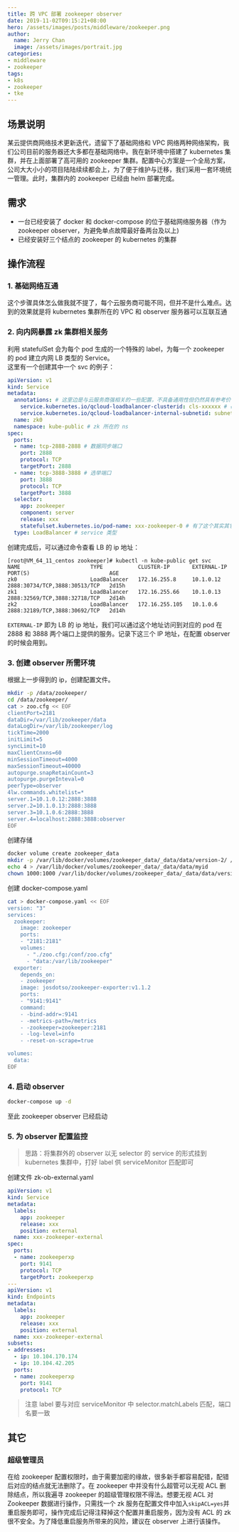 ```yaml
---
title: 跨 VPC 部署 zookeeper observer
date: 2019-11-02T09:15:21+08:00
hero: /assets/images/posts/middleware/zookeeper.png
author:
  name: Jerry Chan
  image: /assets/images/portrait.jpg
categories:
- middleware
- zookeeper
tags:
- k8s
- zookeeper
- tke
---
```



## 场景说明
某云提供商网络技术更新迭代，遗留下了基础网络和 VPC 网络两种网络架构，我们公司目前的服务器还大多都在基础网络中。我在新环境中搭建了 kubernetes 集群，并在上面部署了高可用的 zookeeper 集群。配置中心方案是一个全局方案，公司大大小小的项目陆陆续续都会上，为了便于维护与迁移，我们采用一套环境统一管理。此时，集群内的 zookeeper 已经由 helm 部署完成。

## 需求
- 一台已经安装了 docker 和 docker-compose 的位于基础网络服务器（作为 zookeeper observer，为避免单点故障最好备两台及以上)
- 已经安装好三个结点的 zookeeper 的 kubernetes 的集群

## 操作流程
### 1. 基础网络互通
这个步骤具体怎么做我就不提了，每个云服务商可能不同，但并不是什么难点。达到的效果就是将 kubernetes 集群所在的 VPC 和 observer 服务器可以互联互通

### 2. 向内网暴露 zk 集群相关服务
利用 statefulSet 会为每个 pod 生成的一个特殊的 label，为每一个 zookeeper 的 pod 建立内网 LB 类型的 Service。  
这里有一个创建其中一个 svc 的例子：
```yaml
apiVersion: v1
kind: Service
metadata:
  annotations: # 这里边是与云服务商强相关的一些配置，不具备通用性但仍然具有参考价值，这里需要配置不然默认是公网 LB
    service.kubernetes.io/qcloud-loadbalancer-clusterid: cls-xxxxxx # 确定 tke 集群
    service.kubernetes.io/qcloud-loadbalancer-internal-subnetid: subnet-xxxxxx # 确定子网
  name: zk0
  namespace: kube-public # zk 所在的 ns
spec:
  ports:
  - name: tcp-2888-2888 # 数据同步端口
    port: 2888
    protocol: TCP
    targetPort: 2888
  - name: tcp-3888-3888 # 选举端口
    port: 3888
    protocol: TCP
    targetPort: 3888
  selector:
    app: zookeeper
    component: server
    release: xxx
    statefulset.kubernetes.io/pod-name: xxx-zookeeper-0 # 有了这个其实其它 label 可以省略
  type: LoadBalancer # service 类型
```
创建完成后，可以通过命令查看 LB 的 ip 地址：
```
[root@VM_64_11_centos zookeeper]# kubectl -n kube-public get svc
NAME                      TYPE           CLUSTER-IP       EXTERNAL-IP   PORT(S)                         AGE
zk0                       LoadBalancer   172.16.255.8     10.1.0.12     2888:30734/TCP,3888:30513/TCP   2d15h
zk1                       LoadBalancer   172.16.255.66    10.1.0.13     2888:32569/TCP,3888:32718/TCP   2d14h
zk2                       LoadBalancer   172.16.255.105   10.1.0.6      2888:32189/TCP,3888:30692/TCP   2d14h
```
`EXTERNAL-IP` 即为 LB 的 ip 地址，我们可以通过这个地址访问到对应的 pod 在 2888 和 3888 两个端口上提供的服务。记录下这三个 IP 地址，在配置 observer 的时候会用到。

### 3. 创建 observer 所需环境
根据上一步得到的 ip，创建配置文件。
```bash
mkdir -p /data/zookeeper/
cd /data/zookeeper/
cat > zoo.cfg << EOF
clientPort=2181
dataDir=/var/lib/zookeeper/data
dataLogDir=/var/lib/zookeeper/log
tickTime=2000
initLimit=5
syncLimit=10
maxClientCnxns=60
minSessionTimeout=4000
maxSessionTimeout=40000
autopurge.snapRetainCount=3
autopurge.purgeInteval=0
peerType=observer
4lw.commands.whitelist=*
server.1=10.1.0.12:2888:3888
server.2=10.1.0.13:2888:3888
server.3=10.1.0.6:2888:3888
server.4=localhost:2888:3888:observer
EOF
```
创建存储
```bash
docker volume create zookeeper_data
mkdir -p /var/lib/docker/volumes/zookeeper_data/_data/data/version-2/ /var/lib/docker/volumes/zookeeper_data/_data/log/version-2/
echo 4 > /var/lib/docker/volumes/zookeeper_data/_data/data/myid
chown 1000:1000 /var/lib/docker/volumes/zookeeper_data/_data/data/version-2/ /var/lib/docker/volumes/zookeeper_data/_data/log/version-2/
```
创建 docker-compose.yaml
```bash
cat > docker-compose.yaml << EOF
version: "3"
services:
  zookeeper:
    image: zookeeper
    ports:
    - "2181:2181"
    volumes:
      - "./zoo.cfg:/conf/zoo.cfg"
      - "data:/var/lib/zookeeper"
  exporter:
    depends_on:
    - zookeeper
    image: josdotso/zookeeper-exporter:v1.1.2
    ports:
    - "9141:9141"
    command:
    - -bind-addr=:9141
    - -metrics-path=/metrics
    - -zookeeper=zookeeper:2181
    - -log-level=info
    - -reset-on-scrape=true

volumes:
  data:
EOF
```

### 4. 启动 observer
```bash
docker-compose up -d
```
至此 zookeeper observer 已经启动

### 5. 为 observer 配置监控

> 思路：将集群外的 observer 以无 selector 的 service 的形式挂到 kubernetes 集群中，打好 label 供 serviceMonitor 匹配即可

创建文件 zk-ob-external.yaml
```yaml
apiVersion: v1
kind: Service
metadata:
  labels:
    app: zookeeper
    release: xxx
    position: external
  name: xxx-zookeeper-external
spec:
  ports:
  - name: zookeeperxp
    port: 9141
    protocol: TCP
    targetPort: zookeeperxp
---
apiVersion: v1
kind: Endpoints
metadata:
  labels:
    app: zookeeper
    release: xxx
    position: external
  name: xxx-zookeeper-external
subsets:
- addresses:
  - ip: 10.104.170.174
  - ip: 10.104.42.205
  ports:
  - name: zookeeperxp
    port: 9141
    protocol: TCP
```

> 注意 label 要与对应 serviceMonitor 中 selector.matchLabels 匹配，端口名要一致

## 其它

### 超级管理员

在给 zookeeper 配置权限时，由于需要加密的缘故，很多新手都容易配错，配错后对应的结点就无法删除了。在 zookeeper 中并没有什么超管可以无视 ACL 删除结点，所以我遍寻 zookeeper 的超级管理权限不得法。想要无视 ACL 对 Zookeeper 数据进行操作，只需找一个 zk 服务在配置文件中加入`skipACL=yes`并重启服务即可，操作完成后记得注释掉这个配置并重启服务，因为没有 ACL 的 zk 很不安全。为了降低重启服务所带来的风险，建议在 observer 上进行该操作。
